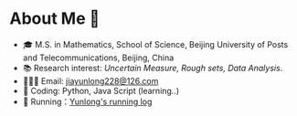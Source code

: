 # About Me 🙌 

- 🎓 M.S. in Mathematics, School of Science, Beijing University of Posts and Telecommunications, Beijing, China
- 📚 Research interest: *Uncertain Measure, Rough sets, Data Analysis*.
- 🧑🏻‍💻 Email: jiayunlong228@126.com
- 🔨 Coding: Python, Java Script (learning..)
- 🏃 Running：[Yunlong's running log](https://jiayunlong228.github.io/running_page/)